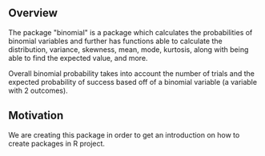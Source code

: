 Overview
--------
The package "binomial" is a package which calculates the probabilities of binomial variables and further has functions able to calculate the distribution, variance, skewness, mean, mode, kurtosis, along with being able to find the expected value, and more.

Overall binomial probability takes into account the number of trials and the expected probability of success based off of a binomial variable (a variable with 2 outcomes).

Motivation
----------
We are creating this package in order to get an introduction on how to create packages in R project.


